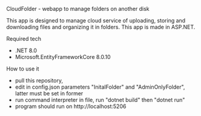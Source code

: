 CloudFolder - webapp to manage folders on another disk

This app is designed to manage cloud service of uploading, storing and downloading files and organizing it in folders. 
This app is made in ASP.NET.

Required tech
- .NET 8.0
- Microsoft.EntityFrameworkCore 8.0.10

How to use it
- pull this repository,
- edit in config.json parameters "InitalFolder" and "AdminOnlyFolder", latter must be set in former
- run command interpreter in file, run "dotnet build" then "dotnet run"
- program should run on http://localhost:5206
